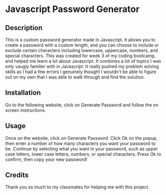 # Javascript Password Generator
## Description

This is a custom password generator made in Javascript.  It allows you to create a password with a custom length, and you can choose to include or exclude certain characters including lowercase, uppercase, numbers, and special characters.  This was created for week 3 of my coding bootcamp, and helped me learn a lot about Javascript.  It combines a lot of topics I was only vaugly familier with in Javascript. It really pushed my problem solving skills as I had a few errors I genuinely thought I wouldn't be able to figure out on my own that I was able to walk through and find the solution.


## Installation

Go to the following website, click on Generate Password and follow the on screen instructions.

## Usage

Once on the website, click on Generate Password. Click Ok on the popup, then enter a number of how many characters you want your password to be.  Continue by selecting what you want in your password, such as upper case letters, lower case letters, numbers, or special characters.  Press Ok to confirm, then copy your new password!

## Credits

Thank you so much to my classmates for helping me with this project.

